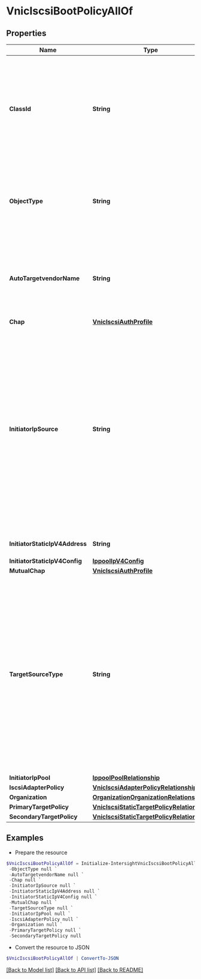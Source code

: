# VnicIscsiBootPolicyAllOf
## Properties

Name | Type | Description | Notes
------------ | ------------- | ------------- | -------------
**ClassId** | **String** | The fully-qualified name of the instantiated, concrete type. This property is used as a discriminator to identify the type of the payload when marshaling and unmarshaling data. | [default to "vnic.IscsiBootPolicy"]
**ObjectType** | **String** | The fully-qualified name of the instantiated, concrete type. The value should be the same as the &#39;ClassId&#39; property. | [default to "vnic.IscsiBootPolicy"]
**AutoTargetvendorName** | **String** | Auto target interface that is represented via the Initiator name or the DHCP vendor ID. The vendor ID can be up to 32 alphanumeric characters. | [optional] 
**Chap** | [**VnicIscsiAuthProfile**](VnicIscsiAuthProfile.md) |  | [optional] 
**InitiatorIpSource** | **String** | Source Type of Initiator IP Address - Auto/Static/Pool. * &#x60;None&#x60; - Type defines that property is not applicable for an interface. * &#x60;Auto&#x60; - The system selects an interface automatically - DHCP. * &#x60;Static&#x60; - Type represents that static information or properties are associated to an interface. * &#x60;Pool&#x60; - Type defines that property value will be fetched from an associated pool. | [optional] [default to "None"]
**InitiatorStaticIpV4Address** | **String** | Static IP address provided for iSCSI Initiator. | [optional] 
**InitiatorStaticIpV4Config** | [**IppoolIpV4Config**](IppoolIpV4Config.md) |  | [optional] 
**MutualChap** | [**VnicIscsiAuthProfile**](VnicIscsiAuthProfile.md) |  | [optional] 
**TargetSourceType** | **String** | Source Type of Targets - Auto/Static. * &#x60;None&#x60; - Type defines that property is not applicable for an interface. * &#x60;Auto&#x60; - The system selects an interface automatically - DHCP. * &#x60;Static&#x60; - Type represents that static information or properties are associated to an interface. * &#x60;Pool&#x60; - Type defines that property value will be fetched from an associated pool. | [optional] [default to "None"]
**InitiatorIpPool** | [**IppoolPoolRelationship**](IppoolPoolRelationship.md) |  | [optional] 
**IscsiAdapterPolicy** | [**VnicIscsiAdapterPolicyRelationship**](VnicIscsiAdapterPolicyRelationship.md) |  | [optional] 
**Organization** | [**OrganizationOrganizationRelationship**](OrganizationOrganizationRelationship.md) |  | [optional] 
**PrimaryTargetPolicy** | [**VnicIscsiStaticTargetPolicyRelationship**](VnicIscsiStaticTargetPolicyRelationship.md) |  | [optional] 
**SecondaryTargetPolicy** | [**VnicIscsiStaticTargetPolicyRelationship**](VnicIscsiStaticTargetPolicyRelationship.md) |  | [optional] 

## Examples

- Prepare the resource
```powershell
$VnicIscsiBootPolicyAllOf = Initialize-IntersightVnicIscsiBootPolicyAllOf  -ClassId null `
 -ObjectType null `
 -AutoTargetvendorName null `
 -Chap null `
 -InitiatorIpSource null `
 -InitiatorStaticIpV4Address null `
 -InitiatorStaticIpV4Config null `
 -MutualChap null `
 -TargetSourceType null `
 -InitiatorIpPool null `
 -IscsiAdapterPolicy null `
 -Organization null `
 -PrimaryTargetPolicy null `
 -SecondaryTargetPolicy null
```

- Convert the resource to JSON
```powershell
$VnicIscsiBootPolicyAllOf | ConvertTo-JSON
```

[[Back to Model list]](../README.md#documentation-for-models) [[Back to API list]](../README.md#documentation-for-api-endpoints) [[Back to README]](../README.md)

